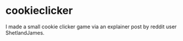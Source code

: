 # cookieclicker
I made a small cookie clicker game via an explainer post by reddit user ShetlandJames. 
